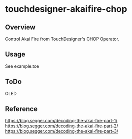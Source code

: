 # touchdesigner-akaifire-chop

## Overview
Control Akai Fire from TouchDesigner's CHOP Operator.

## Usage
See example.toe

## ToDo
OLED

## Reference
https://blog.segger.com/decoding-the-akai-fire-part-1/  
https://blog.segger.com/decoding-the-akai-fire-part-2/  
https://blog.segger.com/decoding-the-akai-fire-part-3/
